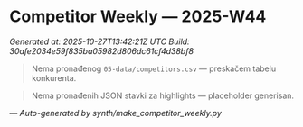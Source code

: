 # Competitor Weekly — 2025-W44

_Generated at: 2025-10-27T13:42:21Z UTC_
_Build: 30afe2034e59f835ba05982d806dc61cf4d38bf8_

> Nema pronađenog `05-data/competitors.csv` — preskačem tabelu konkurenta.

> Nema pronađenih JSON stavki za highlights — placeholder generisan.

—
_Auto-generated by synth/make_competitor_weekly.py_